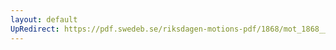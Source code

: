 ```yaml
---
layout: default
UpRedirect: https://pdf.swedeb.se/riksdagen-motions-pdf/1868/mot_1868__ak__00307/mot_1868__ak__00307_001.pdf
---
```

